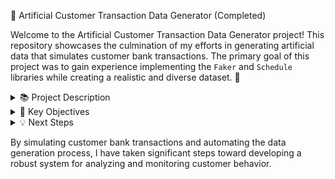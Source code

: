 🚀 Artificial Customer Transaction Data Generator (Completed)

Welcome to the Artificial Customer Transaction Data Generator project! This repository showcases the culmination of my efforts in generating artificial data that simulates customer bank transactions. The primary goal of this project was to gain experience implementing the `Faker` and `Schedule` libraries while creating a realistic and diverse dataset. 🌟

<details>
  <summary>📚 Project Description</summary>

The aim of this project was to develop a data generation tool that simulates customer bank transactions. By leveraging the `Faker` library, I aimed to replicate realistic customer profiles with synthetic transaction data. Additionally, I utilized the `Schedule` library to automate the process of generating data and visualizing it on a daily basis.

</details>

<details>
  <summary>🧠 Key Objectives</summary>

During the course of this project, I accomplished the following objectives:
- Developed an automated data generation function that produces simulated customer bank transactions.
- Implemented the `Schedule` library to schedule the daily execution of the data generation process.
- Created diverse visualizations, such as line plots and count plots, using both `matplotlib` and `plotly`.

</details>

<details>
  <summary>💡 Next Steps</summary>

Moving forward, I have identified the following areas for future enhancement and development:
-  Seek or create a more diverse dataset to enhance the realism of the generated data.
-  Implement an automated anomaly detection process to identify potential issues or outliers in the generated data.
-  Enhance the visualization capabilities to provide more insightful and interactive visual representations of customer transaction data.
-  Develop a warning or notification system to alert stakeholders about any detected anomalies or unusual patterns in the data.

</details>

By simulating customer bank transactions and automating the data generation process, I have taken significant steps toward developing a robust system for analyzing and monitoring customer behavior.
</details>
